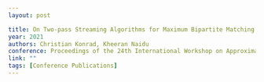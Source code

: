 ```yaml
---
layout: post

title: On Two-pass Streaming Algorithms for Maximum Bipartite Matching
year: 2021
authors: Christian Konrad, Kheeran Naidu
conference: Proceedings of the 24th International Workshop on Approximation Algorithms for Combinatorial Optimization Problems (APPROX 2021)
link: ""
tags: [Conference Publications]
---
```

